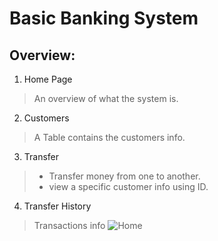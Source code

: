# Basic Banking System
 ## Overview:
  1. Home Page
   > An overview of what the system is.
 2. Customers
   > A Table contains the customers info.
 3. Transfer
   > * Transfer money from one to another.
   > * view a specific customer info using ID.
 4. Transfer History
   > Transactions info 
  ![Home](https://user-images.githubusercontent.com/78312680/208903964-7c5d4e14-ffee-4a21-b7b3-c7b6fa402c12.jpeg)
